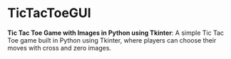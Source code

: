 # TicTacToeGUI
**Tic Tac Toe Game with Images in Python using Tkinter**: A simple Tic Tac Toe game built in Python using Tkinter, where players can choose their moves with cross and zero images.
